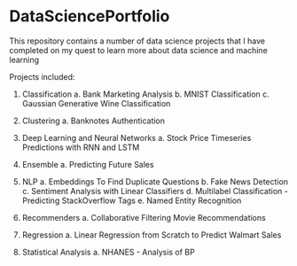 # DataSciencePortfolio

This repository contains a number of data science projects that I have completed on my quest to learn more about data science and machine learning

Projects included:
1. Classification
  a. Bank Marketing Analysis 
  b. MNIST Classification
  c. Gaussian Generative Wine Classification

2. Clustering
  a. Banknotes Authentication
  
3. Deep Learning and Neural Networks
  a. Stock Price Timeseries Predictions with RNN and LSTM
  
4. Ensemble
  a. Predicting Future Sales
  
5. NLP
  a. Embeddings To Find Duplicate Questions
  b. Fake News Detection
  c. Sentiment Analysis with Linear Classifiers
  d. Multilabel Classification - Predicting StackOverflow Tags
  e. Named Entity Recognition
  
6. Recommenders
  a. Collaborative Filtering Movie Recommendations
  
7. Regression
  a. Linear Regression from Scratch to Predict Walmart Sales
  
8. Statistical Analysis
  a. NHANES - Analysis of BP
